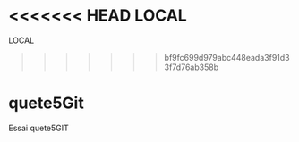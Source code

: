 <<<<<<< HEAD
LOCAL
=======
LOCAL
>>>>>>> bf9fc699d979abc448eada3f91d33f7d76ab358b
# quete5Git

Essai quete5GIT

